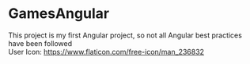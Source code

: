 # GamesAngular

This project is my first Angular project, so not all Angular best practices have been followed<br>
User Icon: https://www.flaticon.com/free-icon/man_236832
